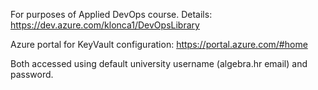 For purposes of Applied DevOps course. Details: https://dev.azure.com/klonca1/DevOpsLibrary

Azure portal for KeyVault configuration: https://portal.azure.com/#home

Both accessed using default university username (algebra.hr email) and password.
